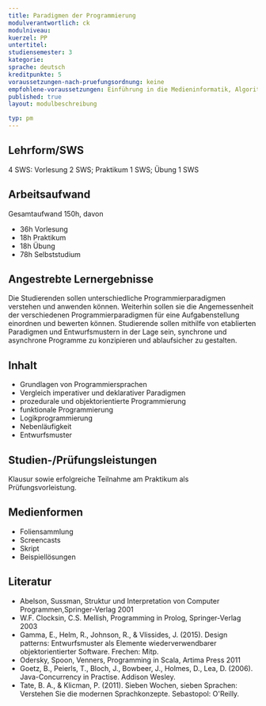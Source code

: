```yaml
---
title: Paradigmen der Programmierung
modulverantwortlich: ck
modulniveau:
kuerzel: PP
untertitel:
studiensemester: 3
kategorie:
sprache: deutsch
kreditpunkte: 5
voraussetzungen-nach-pruefungsordnung: keine
empfohlene-voraussetzungen: Einführung in die Medieninformatik, Algorithmen und Programmierung I, Algorithmen und Programmierung II
published: true
layout: modulbeschreibung

typ: pm
---
```


## Lehrform/SWS
4 SWS: Vorlesung 2 SWS; Praktikum 1 SWS; Übung 1 SWS

## Arbeitsaufwand
Gesamtaufwand 150h, davon 

* 36h Vorlesung
* 18h Praktikum
* 18h Übung
* 78h Selbststudium

## Angestrebte Lernergebnisse
Die Studierenden sollen unterschiedliche Programmierparadigmen verstehen und anwenden können. Weiterhin sollen sie die Angemessenheit der verschiedenen Programmierparadigmen für eine Aufgabenstellung einordnen und bewerten können. Studierende sollen mithilfe von etablierten Paradigmen und Entwurfsmustern in der Lage sein, synchrone und asynchrone Programme zu konzipieren und ablaufsicher zu gestalten. 

## Inhalt
* Grundlagen von Programmiersprachen
* Vergleich imperativer und deklarativer Paradigmen
* prozedurale und objektorientierte Programmierung
* funktionale Programmierung
* Logikprogrammierung
* Nebenläufigkeit
* Entwurfsmuster

## Studien-/Prüfungsleistungen
Klausur sowie erfolgreiche Teilnahme am Praktikum als Prüfungsvorleistung.

## Medienformen
* Foliensammlung
* Screencasts
* Skript
* Beispiellösungen

## Literatur
* Abelson, Sussman, Struktur und Interpretation von Computer Programmen,Springer-Verlag 2001
* W.F. Clocksin, C.S. Mellish, Programming in Prolog, Springer-Verlag 2003
* Gamma, E., Helm, R., Johnson, R., & Vlissides, J. (2015). Design patterns: Entwurfsmuster als Elemente wiederverwendbarer objektorientierter Software. Frechen: Mitp.
* Odersky, Spoon, Venners, Programming in Scala, Artima Press 2011
* Goetz, B., Peierls, T., Bloch, J., Bowbeer, J., Holmes, D., Lea, D. (2006). Java-Concurrency in Practise. Addison Wesley.
* Tate, B. A., & Klicman, P. (2011). Sieben Wochen, sieben Sprachen: Verstehen Sie die modernen Sprachkonzepte. Sebastopol: O'Reilly. 
